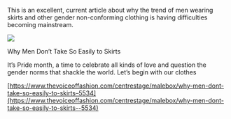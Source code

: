 This is an excellent, current article about why the trend of men wearing skirts and other gender non-conforming clothing is having difficulties becoming mainstream.

[](https://www.thevoiceoffashion.com/centrestage/malebox/why-men-dont-take-so-easily-to-skirts--5534 "Why Men Don’t Take So Easily to Skirts")

![](https://i0.wp.com/tvof.s3.ap-south-1.amazonaws.com/article_images/64817e953bb35.jpg?ssl=1)

Why Men Don’t Take So Easily to Skirts

It’s Pride month, a time to celebrate all kinds of love and question the gender norms that shackle the world. Let’s begin with our clothes

[https://www.thevoiceoffashion.com/centrestage/malebox/why-men-dont-take-so-easily-to-skirts–5534](https://www.thevoiceoffashion.com/centrestage/malebox/why-men-dont-take-so-easily-to-skirts--5534)